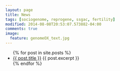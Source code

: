```yaml
---
layout: page
title: News
tags: [sociogenome, reprogene, ssgac, fertility]
modified: 2014-08-08T20:53:07.573882-04:00
comments: true
image:
  feature: genomeOX_text.jpg
---
```


<ul>
  {% for post in site.posts %}
    <li>
      <a href="{{ post.url }}">{{ post.title }}</a>
      {{ post.excerpt }}
    </li>
  {% endfor %}
</ul>